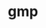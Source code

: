 ---
title: "gmp"
layout: cache
categories: [package, develop]
meta: {"compilers": ["apple-clang@16.0.0", "cce@18.0.0", "gcc@10.5.0", "gcc@11.1.0", "gcc@11.4.0", "gcc@12.4.0", "gcc@13.2.0", "gcc@13.3.0", "gcc@7.5.0", "intel-oneapi-compilers@2024.1.0", "intel-oneapi-compilers@2025.1.0"], "num_specs": 160, "num_specs_by_stack": {"aws-pcluster-neoverse_v1": 13, "aws-pcluster-x86_64_v4": 26, "data-vis-sdk": 11, "developer-tools-aarch64-linux-gnu": 11, "developer-tools-darwin": 10, "developer-tools-x86_64_v3-linux-gnu": 11, "e4s": 22, "e4s-cray-rhel": 10, "e4s-neoverse-v2": 11, "e4s-oneapi": 13, "hep": 10, "ml-linux-x86_64-rocm": 11, "radiuss": 11, "root": 160, "tutorial": 11}, "oss": ["amzn2", "centos7", "rhel8", "sequoia", "ubuntu18.04", "ubuntu20.04", "ubuntu22.04", "ubuntu24.04"], "platforms": ["darwin", "linux"], "stacks": ["aws-pcluster-neoverse_v1", "aws-pcluster-x86_64_v4", "data-vis-sdk", "developer-tools-aarch64-linux-gnu", "developer-tools-darwin", "developer-tools-x86_64_v3-linux-gnu", "e4s", "e4s-cray-rhel", "e4s-neoverse-v2", "e4s-oneapi", "hep", "ml-linux-x86_64-rocm", "radiuss", "root", "tutorial"], "targets": ["aarch64", "neoverse_v1", "neoverse_v2", "x86_64_v3", "x86_64_v4"], "versions": ["6.3.0"]}
spec_details: [{"compiler": "intel-oneapi-compilers@2025.1.0", "hash": "22mwr4eu37yvtjeoabzwopyov4tyhgji", "os": "ubuntu22.04", "platform": "linux", "size": "-", "stacks": ["e4s-oneapi", "root"], "target": "x86_64_v3", "variants": ["build_system=autotools", "+cxx", "libs:=shared,static"], "versions": ["6.3.0"]}, {"compiler": "gcc@13.3.0", "hash": "2p6hdxpoyzljhsq7pcexn7se7n7cxyxs", "os": "rhel8", "platform": "linux", "size": "-", "stacks": ["developer-tools-aarch64-linux-gnu", "root"], "target": "aarch64", "variants": ["build_system=autotools", "+cxx", "libs:=shared,static"], "versions": ["6.3.0"]}, {"compiler": "gcc@11.1.0", "hash": "32utyn6e3444jp3uegiwkj7fkcjdov2r", "os": "ubuntu20.04", "platform": "linux", "size": "-", "stacks": ["data-vis-sdk", "root"], "target": "x86_64_v3", "variants": ["build_system=autotools", "+cxx", "libs:=shared,static"], "versions": ["6.3.0"]}, {"compiler": "cce@18.0.0", "hash": "33qlcctw7z734azdfnux5e6njz53djd6", "os": "rhel8", "platform": "linux", "size": "-", "stacks": ["e4s-cray-rhel", "root"], "target": "x86_64_v3", "variants": ["build_system=autotools", "+cxx", "libs:=shared,static"], "versions": ["6.3.0"]}, {"compiler": "gcc@13.2.0", "hash": "345w4rcr74xnojqvqjvlx5mxvovymrc7", "os": "ubuntu24.04", "platform": "linux", "size": "-", "stacks": ["ml-linux-x86_64-rocm", "root"], "target": "x86_64_v3", "variants": ["build_system=autotools", "+cxx", "libs:=shared,static"], "versions": ["6.3.0"]}, {"compiler": "gcc@11.1.0", "hash": "34cuxdt36sucwsy5wdi3ktr3zg5tqb3m", "os": "ubuntu20.04", "platform": "linux", "size": "-", "stacks": ["data-vis-sdk", "root"], "target": "x86_64_v3", "variants": ["build_system=autotools", "+cxx", "libs:=shared,static"], "versions": ["6.3.0"]}, {"compiler": "intel-oneapi-compilers@2025.1.0", "hash": "3hthpviut6crvnf74m5m2xl2hm3qs6ey", "os": "ubuntu22.04", "platform": "linux", "size": "-", "stacks": ["e4s-oneapi", "root"], "target": "x86_64_v3", "variants": ["build_system=autotools", "+cxx", "libs:=shared,static"], "versions": ["6.3.0"]}, {"compiler": "gcc@11.4.0", "hash": "3oty4dgvnk5jidlf6kgkpcsmhihsfex2", "os": "ubuntu22.04", "platform": "linux", "size": "-", "stacks": ["e4s", "hep", "root", "tutorial"], "target": "x86_64_v3", "variants": ["build_system=autotools", "+cxx", "libs:=shared,static"], "versions": ["6.3.0"]}, {"compiler": "gcc@11.4.0", "hash": "42zutjl5tc7jpolbd2i5afncf3qerv3y", "os": "ubuntu22.04", "platform": "linux", "size": "-", "stacks": ["e4s", "root"], "target": "x86_64_v3", "variants": ["build_system=autotools", "+cxx", "libs:=shared,static"], "versions": ["6.3.0"]}, {"compiler": "gcc@11.4.0", "hash": "43dd27mjhbqobudxmo7kbvd67q5dfb57", "os": "ubuntu22.04", "platform": "linux", "size": "-", "stacks": ["e4s", "hep", "root", "tutorial"], "target": "x86_64_v3", "variants": ["build_system=autotools", "+cxx", "libs:=shared,static"], "versions": ["6.3.0"]}, {"compiler": "intel-oneapi-compilers@2025.1.0", "hash": "46zox6nvqhq6e25p2l62aumhgwicq6do", "os": "ubuntu22.04", "platform": "linux", "size": "-", "stacks": ["e4s-oneapi", "root"], "target": "x86_64_v3", "variants": ["build_system=autotools", "+cxx", "libs:=shared,static"], "versions": ["6.3.0"]}, {"compiler": "gcc@11.4.0", "hash": "4dnb6vp67ccuhqu6psyjytu6vmo3g3ny", "os": "ubuntu22.04", "platform": "linux", "size": "-", "stacks": ["e4s", "root"], "target": "x86_64_v3", "variants": ["build_system=autotools", "+cxx", "libs:=shared,static"], "versions": ["6.3.0"]}, {"compiler": "intel-oneapi-compilers@2024.1.0", "hash": "4nkxyv5bewvqahlqxn2akkshwloe2tss", "os": "amzn2", "platform": "linux", "size": "-", "stacks": ["aws-pcluster-x86_64_v4", "root"], "target": "x86_64_v3", "variants": ["build_system=autotools", "+cxx", "libs:=shared,static"], "versions": ["6.3.0"]}, {"compiler": "gcc@12.4.0", "hash": "4pkudsc2uhdfwjfmjjsw2fxmo2yr4ecg", "os": "amzn2", "platform": "linux", "size": "-", "stacks": ["aws-pcluster-neoverse_v1", "root"], "target": "neoverse_v1", "variants": ["build_system=autotools", "+cxx", "libs:=shared,static"], "versions": ["6.3.0"]}, {"compiler": "gcc@11.4.0", "hash": "4sgfqijzldp35hp44wslo3aa6azh7crs", "os": "ubuntu22.04", "platform": "linux", "size": "-", "stacks": ["e4s-neoverse-v2", "root"], "target": "neoverse_v2", "variants": ["build_system=autotools", "+cxx", "libs:=shared,static"], "versions": ["6.3.0"]}, {"compiler": "gcc@10.5.0", "hash": "4yxdwkz43fsq3lpdf7t244r2hdxsrye3", "os": "centos7", "platform": "linux", "size": "-", "stacks": ["developer-tools-x86_64_v3-linux-gnu", "root"], "target": "x86_64_v3", "variants": ["build_system=autotools", "+cxx", "libs:=shared,static"], "versions": ["6.3.0"]}, {"compiler": "apple-clang@16.0.0", "hash": "52b3rnzz2bmqqbmnz6oi2le2nyeqw3ew", "os": "sequoia", "platform": "darwin", "size": "-", "stacks": ["developer-tools-darwin", "root"], "target": "aarch64", "variants": ["build_system=autotools", "+cxx", "libs:=shared,static"], "versions": ["6.3.0"]}, {"compiler": "intel-oneapi-compilers@2025.1.0", "hash": "552vj4hjvplozfyf2iy3n5ftt2b7kwdr", "os": "ubuntu22.04", "platform": "linux", "size": "-", "stacks": ["e4s-oneapi", "root"], "target": "x86_64_v3", "variants": ["build_system=autotools", "+cxx", "libs:=shared,static"], "versions": ["6.3.0"]}, {"compiler": "apple-clang@16.0.0", "hash": "5hrj4f5obtqnvjfwlaw6h767iiukykwm", "os": "sequoia", "platform": "darwin", "size": "-", "stacks": ["developer-tools-darwin", "root"], "target": "aarch64", "variants": ["build_system=autotools", "+cxx", "libs:=shared,static"], "versions": ["6.3.0"]}, {"compiler": "gcc@13.2.0", "hash": "5vl3bqw7m7jhmsjubwbr7ntnox6qklbu", "os": "ubuntu24.04", "platform": "linux", "size": "-", "stacks": ["ml-linux-x86_64-rocm", "root"], "target": "x86_64_v3", "variants": ["build_system=autotools", "+cxx", "libs:=shared,static"], "versions": ["6.3.0"]}, {"compiler": "gcc@13.2.0", "hash": "5xwlox6mnv6fzfp2zcv7pugnv3kr3nvy", "os": "ubuntu24.04", "platform": "linux", "size": "-", "stacks": ["ml-linux-x86_64-rocm", "root"], "target": "x86_64_v3", "variants": ["build_system=autotools", "+cxx", "libs:=shared,static"], "versions": ["6.3.0"]}, {"compiler": "gcc@11.1.0", "hash": "5z5t2rxgqhxu6n5hbzcje2rdpwdectug", "os": "ubuntu20.04", "platform": "linux", "size": "-", "stacks": ["data-vis-sdk", "root"], "target": "x86_64_v3", "variants": ["build_system=autotools", "+cxx", "libs:=shared,static"], "versions": ["6.3.0"]}, {"compiler": "intel-oneapi-compilers@2024.1.0", "hash": "5zqpmi47yeffvdblqc44srtvgzvv334c", "os": "amzn2", "platform": "linux", "size": "-", "stacks": ["aws-pcluster-x86_64_v4", "root"], "target": "x86_64_v3", "variants": ["build_system=autotools", "+cxx", "libs:=shared,static"], "versions": ["6.3.0"]}, {"compiler": "intel-oneapi-compilers@2025.1.0", "hash": "6kzpzy67bzjjnrmfnmuyb2cmq6h4gzt3", "os": "ubuntu22.04", "platform": "linux", "size": "-", "stacks": ["e4s-oneapi", "root"], "target": "x86_64_v3", "variants": ["build_system=autotools", "+cxx", "libs:=shared,static"], "versions": ["6.3.0"]}, {"compiler": "gcc@12.4.0", "hash": "6weyyp4nwvxtw7gtrlkxxelepfta5z2c", "os": "amzn2", "platform": "linux", "size": "-", "stacks": ["aws-pcluster-neoverse_v1", "root"], "target": "neoverse_v1", "variants": ["build_system=autotools", "+cxx", "libs:=shared,static"], "versions": ["6.3.0"]}, {"compiler": "cce@18.0.0", "hash": "6xqih2pcuwdjqugmpi6hvlv4vhtibxma", "os": "rhel8", "platform": "linux", "size": "-", "stacks": ["e4s-cray-rhel", "root"], "target": "x86_64_v3", "variants": ["build_system=autotools", "+cxx", "libs:=shared,static"], "versions": ["6.3.0"]}, {"compiler": "intel-oneapi-compilers@2025.1.0", "hash": "76cjj6w3vlgac55yuiouzglofnfqhuuq", "os": "ubuntu22.04", "platform": "linux", "size": "-", "stacks": ["e4s-oneapi", "root"], "target": "x86_64_v3", "variants": ["build_system=autotools", "+cxx", "libs:=shared,static"], "versions": ["6.3.0"]}, {"compiler": "gcc@11.1.0", "hash": "76kw3cm75of2scmcxyzoakrsphlpunl4", "os": "ubuntu20.04", "platform": "linux", "size": "-", "stacks": ["data-vis-sdk", "root"], "target": "x86_64_v3", "variants": ["build_system=autotools", "+cxx", "libs:=shared,static"], "versions": ["6.3.0"]}, {"compiler": "gcc@13.3.0", "hash": "7accsccym74nyaalncchfrigayjubcgy", "os": "rhel8", "platform": "linux", "size": "-", "stacks": ["developer-tools-aarch64-linux-gnu", "root"], "target": "aarch64", "variants": ["build_system=autotools", "+cxx", "libs:=shared,static"], "versions": ["6.3.0"]}, {"compiler": "intel-oneapi-compilers@2024.1.0", "hash": "7f4fgmrgffwcfbbeam3morpeeesa2u7h", "os": "amzn2", "platform": "linux", "size": "-", "stacks": ["aws-pcluster-x86_64_v4", "root"], "target": "x86_64_v3", "variants": ["build_system=autotools", "+cxx", "libs:=shared,static"], "versions": ["6.3.0"]}, {"compiler": "intel-oneapi-compilers@2024.1.0", "hash": "7hajyvvplpvu5zwxryo7obxa4spxw6ac", "os": "amzn2", "platform": "linux", "size": "-", "stacks": ["aws-pcluster-x86_64_v4", "root"], "target": "x86_64_v4", "variants": ["build_system=autotools", "+cxx", "libs:=shared,static"], "versions": ["6.3.0"]}, {"compiler": "intel-oneapi-compilers@2024.1.0", "hash": "7lyuargc3s2lshanwh7z3sjvffji3ici", "os": "amzn2", "platform": "linux", "size": "-", "stacks": ["aws-pcluster-x86_64_v4", "root"], "target": "x86_64_v4", "variants": ["build_system=autotools", "+cxx", "libs:=shared,static"], "versions": ["6.3.0"]}, {"compiler": "gcc@7.5.0", "hash": "7mb6ximyt4wvduwpesint3aqea4mruhn", "os": "ubuntu18.04", "platform": "linux", "size": "-", "stacks": ["radiuss", "root"], "target": "x86_64_v3", "variants": ["build_system=autotools", "+cxx", "libs:=shared,static"], "versions": ["6.3.0"]}, {"compiler": "intel-oneapi-compilers@2024.1.0", "hash": "7n7fewfwbbgyvurveqzznlouovl6wzsj", "os": "amzn2", "platform": "linux", "size": "-", "stacks": ["aws-pcluster-x86_64_v4", "root"], "target": "x86_64_v4", "variants": ["build_system=autotools", "+cxx", "libs:=shared,static"], "versions": ["6.3.0"]}, {"compiler": "gcc@13.2.0", "hash": "7yrekinio7ufub2xmikilfngurr6sgnk", "os": "ubuntu24.04", "platform": "linux", "size": "-", "stacks": ["ml-linux-x86_64-rocm", "root"], "target": "x86_64_v3", "variants": ["build_system=autotools", "+cxx", "libs:=shared,static"], "versions": ["6.3.0"]}, {"compiler": "intel-oneapi-compilers@2024.1.0", "hash": "ajm4k5eibud2ce5sljebtqkx23lhfprd", "os": "amzn2", "platform": "linux", "size": "-", "stacks": ["aws-pcluster-x86_64_v4", "root"], "target": "x86_64_v3", "variants": ["build_system=autotools", "+cxx", "libs:=shared,static"], "versions": ["6.3.0"]}, {"compiler": "gcc@7.5.0", "hash": "aobfdphtdnuwlqlr7flnyyy7emu4wxhf", "os": "ubuntu18.04", "platform": "linux", "size": "-", "stacks": ["radiuss", "root"], "target": "x86_64_v3", "variants": ["build_system=autotools", "+cxx", "libs:=shared,static"], "versions": ["6.3.0"]}, {"compiler": "apple-clang@16.0.0", "hash": "au7p3hxymc6diidfgfinax2ggguvycnn", "os": "sequoia", "platform": "darwin", "size": "-", "stacks": ["developer-tools-darwin", "root"], "target": "aarch64", "variants": ["build_system=autotools", "+cxx", "libs:=shared,static"], "versions": ["6.3.0"]}, {"compiler": "intel-oneapi-compilers@2024.1.0", "hash": "b4vfalbcqo7pobu2vxrok6b255g34shy", "os": "amzn2", "platform": "linux", "size": "-", "stacks": ["aws-pcluster-x86_64_v4", "root"], "target": "x86_64_v4", "variants": ["build_system=autotools", "+cxx", "libs:=shared,static"], "versions": ["6.3.0"]}, {"compiler": "gcc@11.4.0", "hash": "b6d3nuwfyzcvhne57frbznvo4dc5cwy5", "os": "ubuntu22.04", "platform": "linux", "size": "-", "stacks": ["e4s-neoverse-v2", "root"], "target": "neoverse_v2", "variants": ["build_system=autotools", "+cxx", "libs:=shared,static"], "versions": ["6.3.0"]}, {"compiler": "gcc@11.4.0", "hash": "ben5dhzb6522nh22ana37sd6x4abhf7z", "os": "ubuntu22.04", "platform": "linux", "size": "-", "stacks": ["e4s", "root"], "target": "x86_64_v3", "variants": ["build_system=autotools", "+cxx", "libs:=shared,static"], "versions": ["6.3.0"]}, {"compiler": "gcc@7.5.0", "hash": "binttwxwyucorg7ii7e6xoguyrxc2yxi", "os": "ubuntu18.04", "platform": "linux", "size": "-", "stacks": ["radiuss", "root"], "target": "x86_64_v3", "variants": ["build_system=autotools", "+cxx", "libs:=shared,static"], "versions": ["6.3.0"]}, {"compiler": "gcc@13.3.0", "hash": "blqfoxzuoox2n6vib27x2iiexw5nlzat", "os": "rhel8", "platform": "linux", "size": "-", "stacks": ["developer-tools-aarch64-linux-gnu", "root"], "target": "aarch64", "variants": ["build_system=autotools", "+cxx", "libs:=shared,static"], "versions": ["6.3.0"]}, {"compiler": "gcc@11.1.0", "hash": "cbvj4kkidggi47aibtfs5niwnj4lcbj7", "os": "ubuntu20.04", "platform": "linux", "size": "-", "stacks": ["data-vis-sdk", "root"], "target": "x86_64_v3", "variants": ["build_system=autotools", "+cxx", "libs:=shared,static"], "versions": ["6.3.0"]}, {"compiler": "gcc@11.4.0", "hash": "ceht7u6mjcjigoiwqv2wbrw35wdiu46o", "os": "ubuntu22.04", "platform": "linux", "size": "-", "stacks": ["e4s-neoverse-v2", "root"], "target": "neoverse_v2", "variants": ["build_system=autotools", "+cxx", "libs:=shared,static"], "versions": ["6.3.0"]}, {"compiler": "intel-oneapi-compilers@2024.1.0", "hash": "cny7qfc4edvt3vzwokb2lmxwx2tro632", "os": "amzn2", "platform": "linux", "size": "-", "stacks": ["aws-pcluster-x86_64_v4", "root"], "target": "x86_64_v4", "variants": ["build_system=autotools", "+cxx", "libs:=shared,static"], "versions": ["6.3.0"]}, {"compiler": "intel-oneapi-compilers@2025.1.0", "hash": "coqccqwkqnrbri3hy5l3jalwv4soh6ux", "os": "ubuntu22.04", "platform": "linux", "size": "-", "stacks": ["e4s-oneapi", "root"], "target": "x86_64_v3", "variants": ["build_system=autotools", "+cxx", "libs:=shared,static"], "versions": ["6.3.0"]}, {"compiler": "gcc@10.5.0", "hash": "czjzatvipfv42dwhivoa63xqosc6cr3h", "os": "centos7", "platform": "linux", "size": "-", "stacks": ["developer-tools-x86_64_v3-linux-gnu", "root"], "target": "x86_64_v3", "variants": ["build_system=autotools", "+cxx", "libs:=shared,static"], "versions": ["6.3.0"]}, {"compiler": "apple-clang@16.0.0", "hash": "dco7auswxrbkv3rqnbcnab3m7o5inaut", "os": "sequoia", "platform": "darwin", "size": "-", "stacks": ["developer-tools-darwin", "root"], "target": "aarch64", "variants": ["build_system=autotools", "+cxx", "libs:=shared,static"], "versions": ["6.3.0"]}, {"compiler": "gcc@13.2.0", "hash": "dgp3ypfhaj3jyms544zbwtd6vgzlpsod", "os": "ubuntu24.04", "platform": "linux", "size": "-", "stacks": ["ml-linux-x86_64-rocm", "root"], "target": "x86_64_v3", "variants": ["build_system=autotools", "+cxx", "libs:=shared,static"], "versions": ["6.3.0"]}, {"compiler": "gcc@10.5.0", "hash": "dlr5malq7x56blzsq3jyptwmdnijrawz", "os": "centos7", "platform": "linux", "size": "-", "stacks": ["developer-tools-x86_64_v3-linux-gnu", "root"], "target": "x86_64_v3", "variants": ["build_system=autotools", "+cxx", "libs:=shared,static"], "versions": ["6.3.0"]}, {"compiler": "gcc@10.5.0", "hash": "drhpxbfxayxyawokoe3vugfed7b73yxv", "os": "centos7", "platform": "linux", "size": "-", "stacks": ["developer-tools-x86_64_v3-linux-gnu", "root"], "target": "x86_64_v3", "variants": ["build_system=autotools", "+cxx", "libs:=shared,static"], "versions": ["6.3.0"]}, {"compiler": "intel-oneapi-compilers@2024.1.0", "hash": "dzh4yq3ao26xilxgcaanfsmca6ra7npc", "os": "amzn2", "platform": "linux", "size": "-", "stacks": ["aws-pcluster-x86_64_v4", "root"], "target": "x86_64_v4", "variants": ["build_system=autotools", "+cxx", "libs:=shared,static"], "versions": ["6.3.0"]}, {"compiler": "intel-oneapi-compilers@2024.1.0", "hash": "eg322dtwc2upokm5ggykum6t4scbh7xl", "os": "amzn2", "platform": "linux", "size": "-", "stacks": ["aws-pcluster-x86_64_v4", "root"], "target": "x86_64_v4", "variants": ["build_system=autotools", "+cxx", "libs:=shared,static"], "versions": ["6.3.0"]}, {"compiler": "intel-oneapi-compilers@2024.1.0", "hash": "eqjihml4rsci7v4hpm26iqajnapl7a4a", "os": "amzn2", "platform": "linux", "size": "-", "stacks": ["aws-pcluster-x86_64_v4", "root"], "target": "x86_64_v4", "variants": ["build_system=autotools", "+cxx", "libs:=shared,static"], "versions": ["6.3.0"]}, {"compiler": "gcc@7.5.0", "hash": "etlfob4lugprvvjwmu5l6pbvin4t5n6k", "os": "ubuntu18.04", "platform": "linux", "size": "-", "stacks": ["radiuss", "root"], "target": "x86_64_v3", "variants": ["build_system=autotools", "+cxx", "libs:=shared,static"], "versions": ["6.3.0"]}, {"compiler": "gcc@11.4.0", "hash": "ezppwcm6nlt7raafjeurpsxbnwsryhnf", "os": "ubuntu22.04", "platform": "linux", "size": "-", "stacks": ["e4s", "hep", "root", "tutorial"], "target": "x86_64_v3", "variants": ["build_system=autotools", "+cxx", "libs:=shared,static"], "versions": ["6.3.0"]}, {"compiler": "gcc@10.5.0", "hash": "f24nupo3n72du7suvn6nwsh74utsvf77", "os": "centos7", "platform": "linux", "size": "-", "stacks": ["developer-tools-x86_64_v3-linux-gnu", "root"], "target": "x86_64_v3", "variants": ["build_system=autotools", "+cxx", "libs:=shared,static"], "versions": ["6.3.0"]}, {"compiler": "apple-clang@16.0.0", "hash": "f6qndbgl3kr6imyxvwzitjt7kl6pqnps", "os": "sequoia", "platform": "darwin", "size": "-", "stacks": ["developer-tools-darwin", "root"], "target": "aarch64", "variants": ["build_system=autotools", "+cxx", "libs:=shared,static"], "versions": ["6.3.0"]}, {"compiler": "apple-clang@16.0.0", "hash": "fahjdpsej7nmslwc5cvoy4va67lm64fj", "os": "sequoia", "platform": "darwin", "size": "-", "stacks": ["developer-tools-darwin", "root"], "target": "aarch64", "variants": ["build_system=autotools", "+cxx", "libs:=shared,static"], "versions": ["6.3.0"]}, {"compiler": "gcc@11.4.0", "hash": "fsgtvbllzixeywdmf3eq2hsd45bl6kgl", "os": "ubuntu22.04", "platform": "linux", "size": "-", "stacks": ["e4s", "root"], "target": "x86_64_v3", "variants": ["build_system=autotools", "+cxx", "libs:=shared,static"], "versions": ["6.3.0"]}, {"compiler": "gcc@11.1.0", "hash": "fux7kmkpfy5rhgako7srrtkoauk6gw7e", "os": "ubuntu20.04", "platform": "linux", "size": "-", "stacks": ["data-vis-sdk", "root"], "target": "x86_64_v3", "variants": ["build_system=autotools", "+cxx", "libs:=shared,static"], "versions": ["6.3.0"]}, {"compiler": "gcc@11.1.0", "hash": "fwaaqvlvufaxysghltgfljnbe2xrwqii", "os": "ubuntu20.04", "platform": "linux", "size": "-", "stacks": ["data-vis-sdk", "root"], "target": "x86_64_v3", "variants": ["build_system=autotools", "+cxx", "libs:=shared,static"], "versions": ["6.3.0"]}, {"compiler": "gcc@11.4.0", "hash": "fyjjw5jv2uqh35kfzrhgkqsrd5bwim7c", "os": "ubuntu22.04", "platform": "linux", "size": "-", "stacks": ["e4s", "root"], "target": "x86_64_v3", "variants": ["build_system=autotools", "+cxx", "libs:=shared,static"], "versions": ["6.3.0"]}, {"compiler": "gcc@7.5.0", "hash": "g22pzoi3ryzdjts3hlobnumvczpzrz7n", "os": "ubuntu18.04", "platform": "linux", "size": "-", "stacks": ["radiuss", "root"], "target": "x86_64_v3", "variants": ["build_system=autotools", "+cxx", "libs:=shared,static"], "versions": ["6.3.0"]}, {"compiler": "gcc@10.5.0", "hash": "gae6mcyajg2dulealdslfm5xj47zdwvv", "os": "centos7", "platform": "linux", "size": "-", "stacks": ["developer-tools-x86_64_v3-linux-gnu", "root"], "target": "x86_64_v3", "variants": ["build_system=autotools", "+cxx", "libs:=shared,static"], "versions": ["6.3.0"]}, {"compiler": "gcc@12.4.0", "hash": "gbobhhemglqhvefb776tnkalrhzdqglz", "os": "amzn2", "platform": "linux", "size": "-", "stacks": ["aws-pcluster-neoverse_v1", "root"], "target": "neoverse_v1", "variants": ["build_system=autotools", "+cxx", "libs:=shared,static"], "versions": ["6.3.0"]}, {"compiler": "intel-oneapi-compilers@2025.1.0", "hash": "gf5xprhvpjhv6tfvqdldqtmj77bvfgeu", "os": "ubuntu22.04", "platform": "linux", "size": "-", "stacks": ["e4s-oneapi", "root"], "target": "x86_64_v3", "variants": ["build_system=autotools", "+cxx", "libs:=shared,static"], "versions": ["6.3.0"]}, {"compiler": "gcc@12.4.0", "hash": "gn4ypokigrlvo3hl5nl7trh34guosfzv", "os": "amzn2", "platform": "linux", "size": "-", "stacks": ["aws-pcluster-neoverse_v1", "root"], "target": "neoverse_v1", "variants": ["build_system=autotools", "+cxx", "libs:=shared,static"], "versions": ["6.3.0"]}, {"compiler": "gcc@13.2.0", "hash": "gxv5hgng7z75bq5ykjikortw3tejbiys", "os": "ubuntu24.04", "platform": "linux", "size": "-", "stacks": ["ml-linux-x86_64-rocm", "root"], "target": "x86_64_v3", "variants": ["build_system=autotools", "+cxx", "libs:=shared,static"], "versions": ["6.3.0"]}, {"compiler": "gcc@12.4.0", "hash": "hbllsnvqmiypjljmbgvq6lpms7du23dr", "os": "amzn2", "platform": "linux", "size": "-", "stacks": ["aws-pcluster-neoverse_v1", "root"], "target": "neoverse_v1", "variants": ["build_system=autotools", "+cxx", "libs:=shared,static"], "versions": ["6.3.0"]}, {"compiler": "gcc@11.4.0", "hash": "hctitqfeulffsys27m42w5byep7b6njp", "os": "ubuntu22.04", "platform": "linux", "size": "-", "stacks": ["e4s", "hep", "root", "tutorial"], "target": "x86_64_v3", "variants": ["build_system=autotools", "+cxx", "libs:=shared,static"], "versions": ["6.3.0"]}, {"compiler": "gcc@11.4.0", "hash": "hkg2att57bbboamhvsuhmznshzhqjqoq", "os": "ubuntu22.04", "platform": "linux", "size": "-", "stacks": ["e4s-neoverse-v2", "root"], "target": "neoverse_v2", "variants": ["build_system=autotools", "+cxx", "libs:=shared,static"], "versions": ["6.3.0"]}, {"compiler": "gcc@11.4.0", "hash": "hn3q5a5si2vk5hpgekneqpwdxcc47xe7", "os": "ubuntu22.04", "platform": "linux", "size": "-", "stacks": ["e4s", "hep", "root", "tutorial"], "target": "x86_64_v3", "variants": ["build_system=autotools", "+cxx", "libs:=shared,static"], "versions": ["6.3.0"]}, {"compiler": "apple-clang@16.0.0", "hash": "i3osr4kk5yia5qrg43svt24jit7inn25", "os": "sequoia", "platform": "darwin", "size": "-", "stacks": ["developer-tools-darwin", "root"], "target": "aarch64", "variants": ["build_system=autotools", "+cxx", "libs:=shared,static"], "versions": ["6.3.0"]}, {"compiler": "gcc@11.4.0", "hash": "ijzwqyaj4uoellfq3ghewosxltmrukd5", "os": "ubuntu22.04", "platform": "linux", "size": "-", "stacks": ["e4s-neoverse-v2", "root"], "target": "neoverse_v2", "variants": ["build_system=autotools", "+cxx", "libs:=shared,static"], "versions": ["6.3.0"]}, {"compiler": "gcc@12.4.0", "hash": "ipva4l4sr4hkyopg4ipis7i3jvtd2ndp", "os": "amzn2", "platform": "linux", "size": "-", "stacks": ["aws-pcluster-neoverse_v1", "root"], "target": "neoverse_v1", "variants": ["build_system=autotools", "+cxx", "libs:=shared,static"], "versions": ["6.3.0"]}, {"compiler": "gcc@10.5.0", "hash": "iqclgpoyfegndtwwjyng3dkxt6maz2f7", "os": "centos7", "platform": "linux", "size": "-", "stacks": ["developer-tools-x86_64_v3-linux-gnu", "root"], "target": "x86_64_v3", "variants": ["build_system=autotools", "+cxx", "libs:=shared,static"], "versions": ["6.3.0"]}, {"compiler": "cce@18.0.0", "hash": "it722fs42wduedyvrn7rteyrw2ihpe5p", "os": "rhel8", "platform": "linux", "size": "-", "stacks": ["e4s-cray-rhel", "root"], "target": "x86_64_v3", "variants": ["build_system=autotools", "+cxx", "libs:=shared,static"], "versions": ["6.3.0"]}, {"compiler": "cce@18.0.0", "hash": "iv35kpbsby4wxmkik7glmil5nd4nkp2w", "os": "rhel8", "platform": "linux", "size": "-", "stacks": ["e4s-cray-rhel", "root"], "target": "x86_64_v3", "variants": ["build_system=autotools", "+cxx", "libs:=shared,static"], "versions": ["6.3.0"]}, {"compiler": "intel-oneapi-compilers@2024.1.0", "hash": "j4kvuuslfociy3yzbsb445z3rlom5m4k", "os": "amzn2", "platform": "linux", "size": "-", "stacks": ["aws-pcluster-x86_64_v4", "root"], "target": "x86_64_v3", "variants": ["build_system=autotools", "+cxx", "libs:=shared,static"], "versions": ["6.3.0"]}, {"compiler": "gcc@11.1.0", "hash": "j53h5snsrjmcwc6gkukee63lkoiw3zqt", "os": "ubuntu20.04", "platform": "linux", "size": "-", "stacks": ["data-vis-sdk", "root"], "target": "x86_64_v3", "variants": ["build_system=autotools", "+cxx", "libs:=shared,static"], "versions": ["6.3.0"]}, {"compiler": "gcc@12.4.0", "hash": "j5ehnxn4yqf7yywl7hw24tlxnw4jwmnr", "os": "amzn2", "platform": "linux", "size": "-", "stacks": ["aws-pcluster-neoverse_v1", "root"], "target": "neoverse_v1", "variants": ["build_system=autotools", "+cxx", "libs:=shared,static"], "versions": ["6.3.0"]}, {"compiler": "gcc@11.4.0", "hash": "j6zubbo4hjwjjamqhjwae3ukujmb56vb", "os": "ubuntu22.04", "platform": "linux", "size": "-", "stacks": ["e4s", "root"], "target": "x86_64_v3", "variants": ["build_system=autotools", "+cxx", "libs:=shared,static"], "versions": ["6.3.0"]}, {"compiler": "gcc@12.4.0", "hash": "jdk4n5dgyaaky37rgl77xaq3bc4pcxdq", "os": "amzn2", "platform": "linux", "size": "-", "stacks": ["aws-pcluster-neoverse_v1", "root"], "target": "neoverse_v1", "variants": ["build_system=autotools", "+cxx", "libs:=shared,static"], "versions": ["6.3.0"]}, {"compiler": "gcc@7.5.0", "hash": "jpkvboea3kwbgrdntnr4egpz5jb53ler", "os": "ubuntu18.04", "platform": "linux", "size": "-", "stacks": ["radiuss", "root"], "target": "x86_64_v3", "variants": ["build_system=autotools", "+cxx", "libs:=shared,static"], "versions": ["6.3.0"]}, {"compiler": "gcc@13.3.0", "hash": "jwl5mvafszlfloihbdev7uxpnm2xvnew", "os": "rhel8", "platform": "linux", "size": "-", "stacks": ["developer-tools-aarch64-linux-gnu", "root"], "target": "aarch64", "variants": ["build_system=autotools", "+cxx", "libs:=shared,static"], "versions": ["6.3.0"]}, {"compiler": "gcc@11.4.0", "hash": "k4qfdcy24cw3sxbstkeynagew7athi6b", "os": "ubuntu22.04", "platform": "linux", "size": "-", "stacks": ["e4s", "root"], "target": "x86_64_v3", "variants": ["build_system=autotools", "+cxx", "libs:=shared,static"], "versions": ["6.3.0"]}, {"compiler": "gcc@12.4.0", "hash": "keczoe27kcryve7sznlbdzbqjh2vovau", "os": "amzn2", "platform": "linux", "size": "-", "stacks": ["aws-pcluster-neoverse_v1", "root"], "target": "neoverse_v1", "variants": ["build_system=autotools", "+cxx", "libs:=shared,static"], "versions": ["6.3.0"]}, {"compiler": "intel-oneapi-compilers@2024.1.0", "hash": "kkrtlusifbjciausp53j2wiq3x4ayzui", "os": "amzn2", "platform": "linux", "size": "-", "stacks": ["aws-pcluster-x86_64_v4", "root"], "target": "x86_64_v3", "variants": ["build_system=autotools", "+cxx", "libs:=shared,static"], "versions": ["6.3.0"]}, {"compiler": "intel-oneapi-compilers@2024.1.0", "hash": "kkvy4c353esuxyhwfudnqtoqwl6hznhy", "os": "amzn2", "platform": "linux", "size": "-", "stacks": ["aws-pcluster-x86_64_v4", "root"], "target": "x86_64_v3", "variants": ["build_system=autotools", "+cxx", "libs:=shared,static"], "versions": ["6.3.0"]}, {"compiler": "gcc@11.1.0", "hash": "kv5olgdbo3kmopef6kaygxtquclahmxz", "os": "ubuntu20.04", "platform": "linux", "size": "-", "stacks": ["data-vis-sdk", "root"], "target": "x86_64_v3", "variants": ["build_system=autotools", "+cxx", "libs:=shared,static"], "versions": ["6.3.0"]}, {"compiler": "gcc@10.5.0", "hash": "l2lwkkddizgglv3y5iiljxh5isnzllah", "os": "centos7", "platform": "linux", "size": "-", "stacks": ["developer-tools-x86_64_v3-linux-gnu", "root"], "target": "x86_64_v3", "variants": ["build_system=autotools", "+cxx", "libs:=shared,static"], "versions": ["6.3.0"]}, {"compiler": "intel-oneapi-compilers@2024.1.0", "hash": "lbexhxlykzhmhqc7b7qkatxphdpuj4an", "os": "amzn2", "platform": "linux", "size": "-", "stacks": ["aws-pcluster-x86_64_v4", "root"], "target": "x86_64_v3", "variants": ["build_system=autotools", "+cxx", "libs:=shared,static"], "versions": ["6.3.0"]}, {"compiler": "intel-oneapi-compilers@2024.1.0", "hash": "lk2sjjm6caa7y64wnwhe7ygg2yenp5ar", "os": "amzn2", "platform": "linux", "size": "-", "stacks": ["aws-pcluster-x86_64_v4", "root"], "target": "x86_64_v4", "variants": ["build_system=autotools", "+cxx", "libs:=shared,static"], "versions": ["6.3.0"]}, {"compiler": "intel-oneapi-compilers@2025.1.0", "hash": "lyqa54p2veuel666cbtkolkahgcdbryy", "os": "ubuntu22.04", "platform": "linux", "size": "-", "stacks": ["e4s-oneapi", "root"], "target": "x86_64_v3", "variants": ["build_system=autotools", "+cxx", "libs:=shared,static"], "versions": ["6.3.0"]}, {"compiler": "cce@18.0.0", "hash": "m7xyyjq6y7thqkuqlt5cxjdjpnpecv5z", "os": "rhel8", "platform": "linux", "size": "-", "stacks": ["e4s-cray-rhel", "root"], "target": "x86_64_v3", "variants": ["build_system=autotools", "+cxx", "libs:=shared,static"], "versions": ["6.3.0"]}, {"compiler": "gcc@11.4.0", "hash": "mzdn24wqjl3kbq234cl7jjrkql5qe3cs", "os": "ubuntu22.04", "platform": "linux", "size": "-", "stacks": ["e4s-neoverse-v2", "root"], "target": "neoverse_v2", "variants": ["build_system=autotools", "+cxx", "libs:=shared,static"], "versions": ["6.3.0"]}, {"compiler": "gcc@12.4.0", "hash": "nameblw53ryinsi2mki3fra2sl6yuxx3", "os": "amzn2", "platform": "linux", "size": "-", "stacks": ["aws-pcluster-neoverse_v1", "root"], "target": "neoverse_v1", "variants": ["build_system=autotools", "+cxx", "libs:=shared,static"], "versions": ["6.3.0"]}, {"compiler": "gcc@11.4.0", "hash": "naqlf5xu2fykp3xuul63iyb4fvbpnbox", "os": "ubuntu22.04", "platform": "linux", "size": "-", "stacks": ["e4s", "root"], "target": "x86_64_v3", "variants": ["build_system=autotools", "+cxx", "libs:=shared,static"], "versions": ["6.3.0"]}, {"compiler": "gcc@12.4.0", "hash": "nb7kehqmrignajh5uq27y56e7i7fqxdl", "os": "amzn2", "platform": "linux", "size": "-", "stacks": ["aws-pcluster-neoverse_v1", "root"], "target": "neoverse_v1", "variants": ["build_system=autotools", "+cxx", "libs:=shared,static"], "versions": ["6.3.0"]}, {"compiler": "gcc@11.4.0", "hash": "neurfvgskntocmznds4p7gpap2w6b4dg", "os": "ubuntu22.04", "platform": "linux", "size": "-", "stacks": ["e4s-neoverse-v2", "root"], "target": "neoverse_v2", "variants": ["build_system=autotools", "+cxx", "libs:=shared,static"], "versions": ["6.3.0"]}, {"compiler": "gcc@11.4.0", "hash": "nfhccwvyc42vfcsvr7mhnji5fexdfb7k", "os": "ubuntu22.04", "platform": "linux", "size": "-", "stacks": ["e4s", "root", "tutorial"], "target": "x86_64_v3", "variants": ["build_system=autotools", "+cxx", "libs:=shared,static"], "versions": ["6.3.0"]}, {"compiler": "gcc@10.5.0", "hash": "now5txds2upkdtzegbsg5nm27u6ox5aa", "os": "centos7", "platform": "linux", "size": "-", "stacks": ["developer-tools-x86_64_v3-linux-gnu", "root"], "target": "x86_64_v3", "variants": ["build_system=autotools", "+cxx", "libs:=shared,static"], "versions": ["6.3.0"]}, {"compiler": "intel-oneapi-compilers@2024.1.0", "hash": "nzmw257jqpphdlsckwndmcbvl2dfqlce", "os": "amzn2", "platform": "linux", "size": "-", "stacks": ["aws-pcluster-x86_64_v4", "root"], "target": "x86_64_v3", "variants": ["build_system=autotools", "+cxx", "libs:=shared,static"], "versions": ["6.3.0"]}, {"compiler": "gcc@13.3.0", "hash": "o7fkzavnymdp4z6jmom4zecug4mjz733", "os": "rhel8", "platform": "linux", "size": "-", "stacks": ["developer-tools-aarch64-linux-gnu", "root"], "target": "aarch64", "variants": ["build_system=autotools", "+cxx", "libs:=shared,static"], "versions": ["6.3.0"]}, {"compiler": "gcc@13.3.0", "hash": "omi4a4zcl23gyvsdp25i7je33zrnpnag", "os": "rhel8", "platform": "linux", "size": "-", "stacks": ["developer-tools-aarch64-linux-gnu", "root"], "target": "aarch64", "variants": ["build_system=autotools", "+cxx", "libs:=shared,static"], "versions": ["6.3.0"]}, {"compiler": "gcc@13.2.0", "hash": "oqeq27rppvhqrc36vzntu32knzahqvsy", "os": "ubuntu24.04", "platform": "linux", "size": "-", "stacks": ["ml-linux-x86_64-rocm", "root"], "target": "x86_64_v3", "variants": ["build_system=autotools", "+cxx", "libs:=shared,static"], "versions": ["6.3.0"]}, {"compiler": "intel-oneapi-compilers@2024.1.0", "hash": "owxbt6r7tltedy6jk2vm6ytrjxdper6f", "os": "amzn2", "platform": "linux", "size": "-", "stacks": ["aws-pcluster-x86_64_v4", "root"], "target": "x86_64_v4", "variants": ["build_system=autotools", "+cxx", "libs:=shared,static"], "versions": ["6.3.0"]}, {"compiler": "gcc@11.4.0", "hash": "p2djwhefs2x3oos4bvyahh3fdysqlcu7", "os": "ubuntu22.04", "platform": "linux", "size": "-", "stacks": ["e4s", "hep", "root", "tutorial"], "target": "x86_64_v3", "variants": ["build_system=autotools", "+cxx", "libs:=shared,static"], "versions": ["6.3.0"]}, {"compiler": "gcc@11.4.0", "hash": "p6nen3pi7gr7nthibex47ewuv6qfouwt", "os": "ubuntu22.04", "platform": "linux", "size": "-", "stacks": ["e4s-neoverse-v2", "root"], "target": "neoverse_v2", "variants": ["build_system=autotools", "+cxx", "libs:=shared,static"], "versions": ["6.3.0"]}, {"compiler": "gcc@10.5.0", "hash": "pgieqyi55c524qaangie7bzsho4wpbb3", "os": "centos7", "platform": "linux", "size": "-", "stacks": ["developer-tools-x86_64_v3-linux-gnu", "root"], "target": "x86_64_v3", "variants": ["build_system=autotools", "+cxx", "libs:=shared,static"], "versions": ["6.3.0"]}, {"compiler": "gcc@11.4.0", "hash": "pjxiedl2omaztfopbyhquu2pw2zagdgc", "os": "ubuntu22.04", "platform": "linux", "size": "-", "stacks": ["e4s", "hep", "root", "tutorial"], "target": "x86_64_v3", "variants": ["build_system=autotools", "+cxx", "libs:=shared,static"], "versions": ["6.3.0"]}, {"compiler": "gcc@13.2.0", "hash": "plxcyfygq7fobbu7krqiwxjladvmzcn7", "os": "ubuntu24.04", "platform": "linux", "size": "-", "stacks": ["ml-linux-x86_64-rocm", "root"], "target": "x86_64_v3", "variants": ["build_system=autotools", "+cxx", "libs:=shared,static"], "versions": ["6.3.0"]}, {"compiler": "apple-clang@16.0.0", "hash": "pmqa6aogbne53kppf35giknwqcntl37l", "os": "sequoia", "platform": "darwin", "size": "-", "stacks": ["developer-tools-darwin", "root"], "target": "aarch64", "variants": ["build_system=autotools", "+cxx", "libs:=shared,static"], "versions": ["6.3.0"]}, {"compiler": "intel-oneapi-compilers@2025.1.0", "hash": "psz544pdhx2cx5z4ardcz4hoeoxjmhww", "os": "ubuntu22.04", "platform": "linux", "size": "-", "stacks": ["e4s-oneapi", "root"], "target": "x86_64_v3", "variants": ["build_system=autotools", "+cxx", "libs:=shared,static"], "versions": ["6.3.0"]}, {"compiler": "gcc@7.5.0", "hash": "pyvjxsejdsrwir4hzonq5rgwyepjzkw2", "os": "ubuntu18.04", "platform": "linux", "size": "-", "stacks": ["radiuss", "root"], "target": "x86_64_v3", "variants": ["build_system=autotools", "+cxx", "libs:=shared,static"], "versions": ["6.3.0"]}, {"compiler": "gcc@11.4.0", "hash": "q45bwhzttgz2vkxdrhf6e3ed7uido2wb", "os": "ubuntu22.04", "platform": "linux", "size": "-", "stacks": ["e4s", "hep", "root", "tutorial"], "target": "x86_64_v3", "variants": ["build_system=autotools", "+cxx", "libs:=shared,static"], "versions": ["6.3.0"]}, {"compiler": "gcc@13.2.0", "hash": "qceksodtrckmmjd5pv55mk6dgk32phd4", "os": "ubuntu24.04", "platform": "linux", "size": "-", "stacks": ["ml-linux-x86_64-rocm", "root"], "target": "x86_64_v3", "variants": ["build_system=autotools", "+cxx", "libs:=shared,static"], "versions": ["6.3.0"]}, {"compiler": "gcc@13.3.0", "hash": "qgufzoqbhf5aatk6e6ewkwpe3wdps3ki", "os": "rhel8", "platform": "linux", "size": "-", "stacks": ["developer-tools-aarch64-linux-gnu", "root"], "target": "aarch64", "variants": ["build_system=autotools", "+cxx", "libs:=shared,static"], "versions": ["6.3.0"]}, {"compiler": "apple-clang@16.0.0", "hash": "qpju6u3clilowoteddvibo7xqk2btznv", "os": "sequoia", "platform": "darwin", "size": "-", "stacks": ["developer-tools-darwin", "root"], "target": "aarch64", "variants": ["build_system=autotools", "+cxx", "libs:=shared,static"], "versions": ["6.3.0"]}, {"compiler": "gcc@11.4.0", "hash": "r3blxfpgs52sq77i5cwl72lizmjtrhey", "os": "ubuntu22.04", "platform": "linux", "size": "-", "stacks": ["e4s-neoverse-v2", "root"], "target": "neoverse_v2", "variants": ["build_system=autotools", "+cxx", "libs:=shared,static"], "versions": ["6.3.0"]}, {"compiler": "gcc@7.5.0", "hash": "rgm3r46te54uxcjgtaozpe7jy67byoxq", "os": "ubuntu18.04", "platform": "linux", "size": "-", "stacks": ["radiuss", "root"], "target": "x86_64_v3", "variants": ["build_system=autotools", "+cxx", "libs:=shared,static"], "versions": ["6.3.0"]}, {"compiler": "gcc@7.5.0", "hash": "romew4ghq33amxjwurpqikhce2bfta5s", "os": "ubuntu18.04", "platform": "linux", "size": "-", "stacks": ["radiuss", "root"], "target": "x86_64_v3", "variants": ["build_system=autotools", "+cxx", "libs:=shared,static"], "versions": ["6.3.0"]}, {"compiler": "gcc@11.1.0", "hash": "rye3y3neiflbev4cqcowzhvushbzkx4u", "os": "ubuntu20.04", "platform": "linux", "size": "-", "stacks": ["data-vis-sdk", "root"], "target": "x86_64_v3", "variants": ["build_system=autotools", "+cxx", "libs:=shared,static"], "versions": ["6.3.0"]}, {"compiler": "gcc@11.4.0", "hash": "s4ejof5fxcdes2vxeu5pd3vjp3aecbid", "os": "ubuntu22.04", "platform": "linux", "size": "-", "stacks": ["e4s-neoverse-v2", "root"], "target": "neoverse_v2", "variants": ["build_system=autotools", "+cxx", "libs:=shared,static"], "versions": ["6.3.0"]}, {"compiler": "gcc@13.2.0", "hash": "sezudgkhofgo6b6nz44jtmbg425hxvs6", "os": "ubuntu24.04", "platform": "linux", "size": "-", "stacks": ["ml-linux-x86_64-rocm", "root"], "target": "x86_64_v3", "variants": ["build_system=autotools", "+cxx", "libs:=shared,static"], "versions": ["6.3.0"]}, {"compiler": "intel-oneapi-compilers@2024.1.0", "hash": "su6fzvu37v6samsa3cxo4isyiygnmxfv", "os": "amzn2", "platform": "linux", "size": "-", "stacks": ["aws-pcluster-x86_64_v4", "root"], "target": "x86_64_v3", "variants": ["build_system=autotools", "+cxx", "libs:=shared,static"], "versions": ["6.3.0"]}, {"compiler": "intel-oneapi-compilers@2024.1.0", "hash": "t6lbvxs3yejbcyggl2olr6femu64dlfm", "os": "amzn2", "platform": "linux", "size": "-", "stacks": ["aws-pcluster-x86_64_v4", "root"], "target": "x86_64_v3", "variants": ["build_system=autotools", "+cxx", "libs:=shared,static"], "versions": ["6.3.0"]}, {"compiler": "intel-oneapi-compilers@2025.1.0", "hash": "tacpqjbbvmt77p7vfp32ex2nhpws7q6m", "os": "ubuntu22.04", "platform": "linux", "size": "-", "stacks": ["e4s-oneapi", "root"], "target": "x86_64_v3", "variants": ["build_system=autotools", "+cxx", "libs:=shared,static"], "versions": ["6.3.0"]}, {"compiler": "gcc@7.5.0", "hash": "tc4je7camoqa3c5tzyroh4yrfjpnasyu", "os": "ubuntu18.04", "platform": "linux", "size": "-", "stacks": ["radiuss", "root"], "target": "x86_64_v3", "variants": ["build_system=autotools", "+cxx", "libs:=shared,static"], "versions": ["6.3.0"]}, {"compiler": "intel-oneapi-compilers@2024.1.0", "hash": "tcygqypy4nipohufbxp33uvwvl3qqm3k", "os": "amzn2", "platform": "linux", "size": "-", "stacks": ["aws-pcluster-x86_64_v4", "root"], "target": "x86_64_v3", "variants": ["build_system=autotools", "+cxx", "libs:=shared,static"], "versions": ["6.3.0"]}, {"compiler": "gcc@11.4.0", "hash": "tejnopyfc4m7z7j47ked7su5fya7hpd7", "os": "ubuntu22.04", "platform": "linux", "size": "-", "stacks": ["e4s-neoverse-v2", "root"], "target": "neoverse_v2", "variants": ["build_system=autotools", "+cxx", "libs:=shared,static"], "versions": ["6.3.0"]}, {"compiler": "gcc@12.4.0", "hash": "tq55ooaylnhgef62f667qlsnz4ebj5ua", "os": "amzn2", "platform": "linux", "size": "-", "stacks": ["aws-pcluster-neoverse_v1", "root"], "target": "neoverse_v1", "variants": ["build_system=autotools", "+cxx", "libs:=shared,static"], "versions": ["6.3.0"]}, {"compiler": "intel-oneapi-compilers@2024.1.0", "hash": "tua542w5u7ptxprpdri7ut4vrgn3w76t", "os": "amzn2", "platform": "linux", "size": "-", "stacks": ["aws-pcluster-x86_64_v4", "root"], "target": "x86_64_v4", "variants": ["build_system=autotools", "+cxx", "libs:=shared,static"], "versions": ["6.3.0"]}, {"compiler": "intel-oneapi-compilers@2024.1.0", "hash": "u2lofilw5admyo4sdwe5kcw42pdbw5zf", "os": "amzn2", "platform": "linux", "size": "-", "stacks": ["aws-pcluster-x86_64_v4", "root"], "target": "x86_64_v3", "variants": ["build_system=autotools", "+cxx", "libs:=shared,static"], "versions": ["6.3.0"]}, {"compiler": "gcc@11.4.0", "hash": "u7nbja4gf2u5eov7a47k4tiduyn2prxf", "os": "ubuntu22.04", "platform": "linux", "size": "-", "stacks": ["e4s", "hep", "root", "tutorial"], "target": "x86_64_v3", "variants": ["build_system=autotools", "+cxx", "libs:=shared,static"], "versions": ["6.3.0"]}, {"compiler": "cce@18.0.0", "hash": "ud3f5dstba7fxy5t7kuvqycwppqdh7or", "os": "rhel8", "platform": "linux", "size": "-", "stacks": ["e4s-cray-rhel", "root"], "target": "x86_64_v3", "variants": ["build_system=autotools", "+cxx", "libs:=shared,static"], "versions": ["6.3.0"]}, {"compiler": "gcc@11.1.0", "hash": "ugoinavfbn7xuzczwrstdwomcdf4hl6p", "os": "ubuntu20.04", "platform": "linux", "size": "-", "stacks": ["data-vis-sdk", "root"], "target": "x86_64_v3", "variants": ["build_system=autotools", "+cxx", "libs:=shared,static"], "versions": ["6.3.0"]}, {"compiler": "gcc@13.3.0", "hash": "uh35bw3y4xn65wohtbqzhtjxizloktl5", "os": "rhel8", "platform": "linux", "size": "-", "stacks": ["developer-tools-aarch64-linux-gnu", "root"], "target": "aarch64", "variants": ["build_system=autotools", "+cxx", "libs:=shared,static"], "versions": ["6.3.0"]}, {"compiler": "gcc@13.2.0", "hash": "uorlgoersoc7blgy3jjz5vhj7t43uo56", "os": "ubuntu24.04", "platform": "linux", "size": "-", "stacks": ["ml-linux-x86_64-rocm", "root"], "target": "x86_64_v3", "variants": ["build_system=autotools", "+cxx", "libs:=shared,static"], "versions": ["6.3.0"]}, {"compiler": "gcc@11.4.0", "hash": "urnsegzvnoravrgtw7623dgvttdvlnk5", "os": "ubuntu22.04", "platform": "linux", "size": "-", "stacks": ["e4s", "root"], "target": "x86_64_v3", "variants": ["build_system=autotools", "+cxx", "libs:=shared,static"], "versions": ["6.3.0"]}, {"compiler": "cce@18.0.0", "hash": "uwakgiiq5rwl2eu63yxhpqedrv5ud6up", "os": "rhel8", "platform": "linux", "size": "-", "stacks": ["e4s-cray-rhel", "root"], "target": "x86_64_v3", "variants": ["build_system=autotools", "+cxx", "libs:=shared,static"], "versions": ["6.3.0"]}, {"compiler": "gcc@7.5.0", "hash": "v3btz4x7uax64w2ujndy4gclr7woi4jt", "os": "ubuntu18.04", "platform": "linux", "size": "-", "stacks": ["radiuss", "root"], "target": "x86_64_v3", "variants": ["build_system=autotools", "+cxx", "libs:=shared,static"], "versions": ["6.3.0"]}, {"compiler": "gcc@11.4.0", "hash": "vantc7tvyhtchfrfcqyvcvrqimv3ypv4", "os": "ubuntu22.04", "platform": "linux", "size": "-", "stacks": ["e4s", "hep", "root", "tutorial"], "target": "x86_64_v3", "variants": ["build_system=autotools", "+cxx", "libs:=shared,static"], "versions": ["6.3.0"]}, {"compiler": "cce@18.0.0", "hash": "vqv4limc643zgiheaxvxt3osgfn3c24g", "os": "rhel8", "platform": "linux", "size": "-", "stacks": ["e4s-cray-rhel", "root"], "target": "x86_64_v3", "variants": ["build_system=autotools", "+cxx", "libs:=shared,static"], "versions": ["6.3.0"]}, {"compiler": "gcc@13.3.0", "hash": "vtmun4kymk7ofo6cy5o2j5nkm2cbnwnq", "os": "rhel8", "platform": "linux", "size": "-", "stacks": ["developer-tools-aarch64-linux-gnu", "root"], "target": "aarch64", "variants": ["build_system=autotools", "+cxx", "libs:=shared,static"], "versions": ["6.3.0"]}, {"compiler": "intel-oneapi-compilers@2025.1.0", "hash": "xa7ucieghhfihcslwvnr6eeasbvw64az", "os": "ubuntu22.04", "platform": "linux", "size": "-", "stacks": ["e4s-oneapi", "root"], "target": "x86_64_v3", "variants": ["build_system=autotools", "+cxx", "libs:=shared,static"], "versions": ["6.3.0"]}, {"compiler": "cce@18.0.0", "hash": "xayupka27bge2mc7dbtqi3svllhuzlfs", "os": "rhel8", "platform": "linux", "size": "-", "stacks": ["e4s-cray-rhel", "root"], "target": "x86_64_v3", "variants": ["build_system=autotools", "+cxx", "libs:=shared,static"], "versions": ["6.3.0"]}, {"compiler": "gcc@12.4.0", "hash": "xdl5ncqreaazb54vybytblxdnbp5dunf", "os": "amzn2", "platform": "linux", "size": "-", "stacks": ["aws-pcluster-neoverse_v1", "root"], "target": "neoverse_v1", "variants": ["build_system=autotools", "+cxx", "libs:=shared,static"], "versions": ["6.3.0"]}, {"compiler": "gcc@11.4.0", "hash": "xga5nesy2tdsybgdzpjowiah5dlpvgen", "os": "ubuntu22.04", "platform": "linux", "size": "-", "stacks": ["e4s", "root"], "target": "x86_64_v3", "variants": ["build_system=autotools", "+cxx", "libs:=shared,static"], "versions": ["6.3.0"]}, {"compiler": "gcc@13.3.0", "hash": "xtbmsammlefqtvqktq3f7eler3lt7xen", "os": "rhel8", "platform": "linux", "size": "-", "stacks": ["developer-tools-aarch64-linux-gnu", "root"], "target": "aarch64", "variants": ["build_system=autotools", "+cxx", "libs:=shared,static"], "versions": ["6.3.0"]}, {"compiler": "gcc@13.3.0", "hash": "xvelvbmywxg2vswbv3yhpsmqyx4ux2e4", "os": "rhel8", "platform": "linux", "size": "-", "stacks": ["developer-tools-aarch64-linux-gnu", "root"], "target": "aarch64", "variants": ["build_system=autotools", "+cxx", "libs:=shared,static"], "versions": ["6.3.0"]}, {"compiler": "intel-oneapi-compilers@2024.1.0", "hash": "xy5qkp4d4jccijkk3mopff37zrtvs4wc", "os": "amzn2", "platform": "linux", "size": "-", "stacks": ["aws-pcluster-x86_64_v4", "root"], "target": "x86_64_v4", "variants": ["build_system=autotools", "+cxx", "libs:=shared,static"], "versions": ["6.3.0"]}, {"compiler": "cce@18.0.0", "hash": "y73v3ultrmodpo2u65nfbwwznnacdmgg", "os": "rhel8", "platform": "linux", "size": "-", "stacks": ["e4s-cray-rhel", "root"], "target": "x86_64_v3", "variants": ["build_system=autotools", "+cxx", "libs:=shared,static"], "versions": ["6.3.0"]}, {"compiler": "gcc@10.5.0", "hash": "z54tus6gx3ozy4kosce3tkbacnsd5hsy", "os": "centos7", "platform": "linux", "size": "-", "stacks": ["developer-tools-x86_64_v3-linux-gnu", "root"], "target": "x86_64_v3", "variants": ["build_system=autotools", "+cxx", "libs:=shared,static"], "versions": ["6.3.0"]}, {"compiler": "intel-oneapi-compilers@2024.1.0", "hash": "zgbkwlkbg2m54qn4as75kafgyvsqja6m", "os": "amzn2", "platform": "linux", "size": "-", "stacks": ["aws-pcluster-x86_64_v4", "root"], "target": "x86_64_v4", "variants": ["build_system=autotools", "+cxx", "libs:=shared,static"], "versions": ["6.3.0"]}, {"compiler": "gcc@11.4.0", "hash": "zkpnuopyb7rmugu6r6rckks6znyd3elw", "os": "ubuntu22.04", "platform": "linux", "size": "-", "stacks": ["e4s", "root"], "target": "x86_64_v3", "variants": ["build_system=autotools", "+cxx", "libs:=shared,static"], "versions": ["6.3.0"]}, {"compiler": "intel-oneapi-compilers@2025.1.0", "hash": "zvsqmmr3z3tfzwjlfjwj5uw6vmal4w7n", "os": "ubuntu22.04", "platform": "linux", "size": "-", "stacks": ["e4s-oneapi", "root"], "target": "x86_64_v3", "variants": ["build_system=autotools", "+cxx", "libs:=shared,static"], "versions": ["6.3.0"]}, {"compiler": "apple-clang@16.0.0", "hash": "zz23vk3fvwufdmmgfgujh5euif2q42ph", "os": "sequoia", "platform": "darwin", "size": "-", "stacks": ["developer-tools-darwin", "root"], "target": "aarch64", "variants": ["build_system=autotools", "+cxx", "libs:=shared,static"], "versions": ["6.3.0"]}]
---